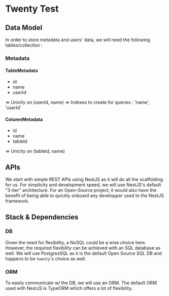 # Twenty Test

## Data Model

In order to store metadata and users' data, we will need the following tables/collection :

### Metadata

#### TableMetadata

- id
- name
- userId

=> Unicity on (userId, name)
=> Indexes to create for queries : 'name', 'userId'

#### ColumnMetadata

- id
- name
- tableId

=> Unicity on (tableId, name)

## APIs

We start with simple REST APIs using NestJS as it will do all the scaffolding for us.
For simplicity and development speed, we will use NestJS's default "3-tier" architecture. For an Open-Source project, it would also have the benefit of being able to quickly onboard any developper used to the NestJS framework.

## Stack & Dependencies

### DB

Given the need for flexibility, a NoSQL could be a wise choice here. However, the required flexibility can be achieved with an SQL database as well.
We will use PostgresSQL as it is the default Open Source SQL DB and happens to be `twenty`'s choice as well.

### ORM

To easily communicate w/ the DB, we will use an ORM. The default ORM used with NestJS is TypeORM which offers a lot of flexibility.
